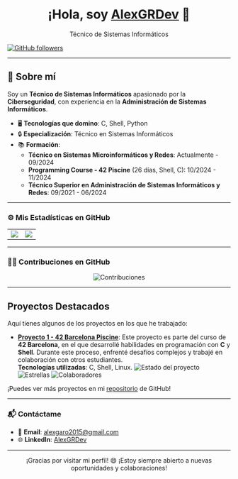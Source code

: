 <div align="center">
  <h1>¡Hola, soy <a href="https://github.com/AlexGRDev">AlexGRDev</a> 👋</h1>
  <p>Técnico de Sistemas Informáticos</p>
</div>

[![GitHub followers](https://img.shields.io/github/followers/AlexGRDev?style=social)](https://github.com/AlexGRDev)

---

## 🚀 Sobre mí

Soy un **Técnico de Sistemas Informáticos** apasionado por la **Ciberseguridad**, con experiencia en la **Administración de Sistemas Informáticos**.

- 🖥️ **Tecnologías que domino**: C, Shell, Python
- 🔒 **Especialización**: Técnico en Sistemas Informáticos
- 📚 **Formación**:
  - **Técnico en Sistemas Microinformáticos y Redes**: Actualmente - 09/2024
  - **Programming Course - 42 Piscine** (26 días, Shell, C): 10/2024 - 11/2024
  - **Técnico Superior en Administración de Sistemas Informáticos y Redes**: 09/2021 - 06/2024

---

### ⚙️ Mis Estadísticas en GitHub

<div align="center">
  <table>
    <tr>
      <td style="width: 50%; text-align: center;">
        <img src="https://github-readme-stats-eight-theta.vercel.app/api?username=AlexGRDev&show_icons=true&theme=algolia&include_all_commits=true&count_private=true&random=1" style="max-width: 100%; height: auto;"/>
      </td>
      <td style="width: 50%; text-align: center;">
        <img src="https://github-readme-stats-eight-theta.vercel.app/api/top-langs/?username=AlexGRDev&layout=compact&langs_count=6&theme=algolia&random=1" style="max-width: 100%; height: auto;"/>
      </td>
    </tr>
  </table>
</div>

---

### 🧑‍💻 Contribuciones en GitHub

<div align="center">
  <img src="https://github-readme-streak-stats.herokuapp.com/?user=AlexGRDev&theme=algolia&random=1" alt="Contribuciones" style="max-width: 90%; height: auto; margin: auto;" />
</div>

---

## Proyectos Destacados

Aquí tienes algunos de los proyectos en los que he trabajado:

- **[Proyecto 1 - 42 Barcelona Piscine](https://github.com/AlexGRDev/42Barcelona_CPiscine)**: Este proyecto es parte del curso de **42 Barcelona**, en el que desarrollé habilidades en programación con **C** y **Shell**. Durante este proceso, enfrenté desafíos complejos y trabajé en colaboración con otros estudiantes.  
  **Tecnologías utilizadas**: C, Shell, Linux.
    ![Estado del proyecto](https://img.shields.io/github/last-commit/AlexGRDev/42Barcelona_CPiscine?style=flat-square&color=brightgreen)
    ![Estrellas](https://img.shields.io/github/stars/AlexGRDev/42Barcelona_CPiscine?style=social)
    ![Colaboradores](https://img.shields.io/github/contributors/AlexGRDev/42Barcelona_CPiscine?style=flat-square)

¡Puedes ver más proyectos en mi [repositorio](https://github.com/AlexGRDev) de GitHub!

---

### 📬 Contáctame

- 📧 **Email**: [alexgaro2015@gmail.com](mailto:alexgaro2015@gmail.com)
- 🌐 **LinkedIn**: [AlexGRDev](https://www.linkedin.com/in/alex-garcia-rodriguez-564287208/)

---

<div align="center">
  ¡Gracias por visitar mi perfil! 😄 ¡Estoy siempre abierto a nuevas oportunidades y colaboraciones!
</div>
